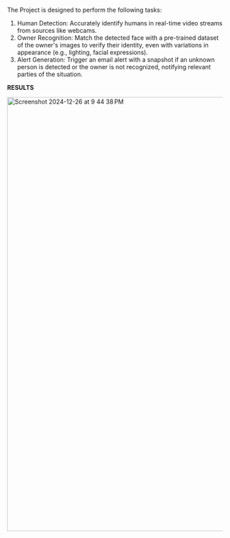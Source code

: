 The Project is designed to perform the following tasks:
1. Human Detection: Accurately identify humans in real-time video streams from sources like 
webcams.
2. Owner Recognition: Match the detected face with a pre-trained dataset of the owner's images to 
verify their identity, even with variations in appearance (e.g., lighting, facial expressions).
3. Alert Generation: Trigger an email alert with a snapshot if an unknown person is detected or the 
owner is not recognized, notifying relevant parties of the situation.







**RESULTS**

<img width="1012" alt="Screenshot 2024-12-26 at 9 44 38 PM" src="https://github.com/user-attachments/assets/6723c8ec-4f44-4d07-9844-b88821668f0a" />
